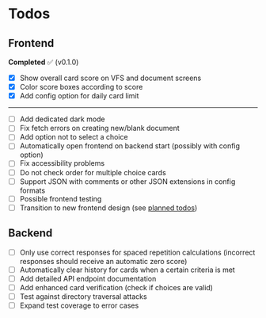 # Todos

## Frontend

**Completed** :white_check_mark: (v0.1.0)

- [x] Show overall card score on VFS and document screens
- [x] Color score boxes according to score
- [x] Add config option for daily card limit

---

- [ ] Add dedicated dark mode
- [ ] Fix fetch errors on creating new/blank document
- [ ] Add option not to select a choice
- [ ] Automatically open frontend on backend start (possibly with config option)
- [ ] Fix accessibility problems
- [ ] Do not check order for multiple choice cards
- [ ] Support JSON with comments or other JSON extensions in config formats
- [ ] Possible frontend testing
- [ ] Transition to new frontend design (see [planned todos](../TODOS.md))

## Backend

- [ ] Only use correct responses for spaced repetition calculations (incorrect responses should receive an automatic zero score)
- [ ] Automatically clear history for cards when a certain criteria is met
- [ ] Add detailed API endpoint documentation
- [ ] Add enhanced card verification (check if choices are valid)
- [ ] Test against directory traversal attacks
- [ ] Expand test coverage to error cases
